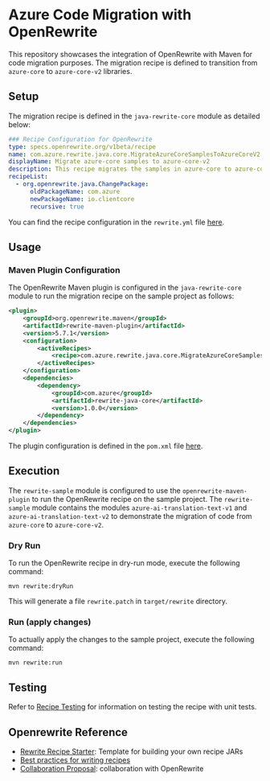 # Azure Code Migration with OpenRewrite

This repository showcases the integration of OpenRewrite with Maven for code migration purposes.
The migration recipe is defined to transition from `azure-core` to `azure-core-v2` libraries.

## Setup 

The migration recipe is defined in the `java-rewrite-core` module as detailed below:

```yaml
### Recipe Configuration for OpenRewrite
type: specs.openrewrite.org/v1beta/recipe
name: com.azure.rewrite.java.core.MigrateAzureCoreSamplesToAzureCoreV2
displayName: Migrate azure-core samples to azure-core-v2
description: This recipe migrates the samples in azure-core to azure-core-v2
recipeList:
  - org.openrewrite.java.ChangePackage:
      oldPackageName: com.azure
      newPackageName: io.clientcore
      recursive: true
```
You can find the recipe configuration in the `rewrite.yml` file [here]().


## Usage
### Maven Plugin Configuration
The OpenRewrite Maven plugin is configured in the `java-rewrite-core` module to run the migration recipe on the sample project
as follows:
```xml
<plugin>
    <groupId>org.openrewrite.maven</groupId>
    <artifactId>rewrite-maven-plugin</artifactId>
    <version>5.7.1</version>
    <configuration>
        <activeRecipes>
            <recipe>com.azure.rewrite.java.core.MigrateAzureCoreSamplesToAzureCoreV2</recipe>
        </activeRecipes>
    </configuration>
    <dependencies>
        <dependency>
            <groupId>com.azure</groupId>
            <artifactId>rewrite-java-core</artifactId>
            <version>1.0.0</version>
        </dependency>
    </dependencies>
</plugin>
```
The plugin configuration is defined in the `pom.xml` file [here]().

## Execution
The `rewrite-sample` module is configured to use the `openrewrite-maven-plugin` to run the OpenRewrite recipe on the sample project.
The `rewrite-sample` module contains the modules `azure-ai-translation-text-v1` and `azure-ai-translation-text-v2`
to demonstrate the migration of code from `azure-core` to `azure-core-v2`.

### Dry Run
To run the OpenRewrite recipe in dry-run mode, execute the following command:
```shell
mvn rewrite:dryRun
```
This will generate a file `rewrite.patch` in `target/rewrite` directory.

### Run (apply changes)
To actually apply the changes to the sample project, execute the following command:
```shell
mvn rewrite:run
```

## Testing
Refer to [Recipe Testing](https://docs.openrewrite.org/authoring-recipes/recipe-testing) for information on testing the recipe with unit tests.

## Openrewrite Reference
- [Rewrite Recipe Starter](https://github.com/moderneinc/rewrite-recipe-starter):  Template for building your own recipe JARs
- [Best practices for writing recipes](https://docs.openrewrite.org/recipes/recipes/openrewritebestpractices)
- [Collaboration Proposal](https://github.com/openrewrite/collaboration-proposals/issues/new/choose): collaboration with OpenRewrite






